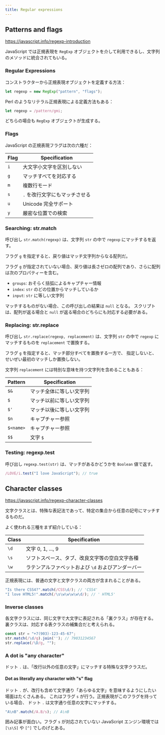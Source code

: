 ```yaml
---
title: Regular expressions
---
```


## Patterns and flags

<https://javascript.info/regexp-introduction>

JavaScript では正規表現を `RegExp` オブジェクトを介して利用できるし、文字列のメソッドに統合されてもいる。

### Regular Expressions

コンストラクターから正規表現オブジェクトを定義する方法：

```javascript
let regexp = new RegExp("pattern", "flags");
```

Perl のようなリテラル正規表現による定義方法もある：

```javascript
let regexp = /pattern/gmi;
```

どちらの場合も `RegExp` オブジェクトが生成する。

### Flags

JavaScript の正規表現フラグは次の六種だ：

| Flag | Specification |
|------|---------------|
| `i` | 大文字小文字を区別しない |
| `g` | マッチすべてを対応する |
| `m` | 複数行モード |
| `s` | `.` を改行文字にもマッチさせる |
| `u` | Unicode 完全サポート |
| `y` | 厳密な位置での検索 |

### Searching: str.match

呼び出し `str.match(regexp)` は、文字列 `str` の中で `regexp` にマッチするを返す。

フラグ `g` を指定すると、戻り値はマッチ文字列からなる配列だ。

フラグ `g` が指定されていない場合、戻り値は長さゼロの配列であり、さらに配列は次のプロパティーを含む。

* `groups`: おそらく括弧によるキャプチャー情報
* `index`: `str` のどの位置からマッチしているか
* `input`: `str` に等しい文字列

マッチするものがない場合、この呼び出しの結果は `null` となる。
スクリプトは、配列が返る場合と `null` が返る場合のどちらにも対応する必要がある。

### Replacing: str.replace

呼び出し `str.replace(regexp, replacement)` は、文字列 `str` の中で
`regexp` にマッチするものを `replacement` で置換する。

フラグ `g` を指定すると、マッチ部分すべてを置換する一方で、
指定しないと、せいぜい最初のマッチしか置換しない。

文字列 `replacement` には特別な意味を持つ文字列を含めることもある：

| Pattern | Specification |
|---------|---------------|
| `$&` | マッチ全体に等しい文字列 |
| `$` | マッチ以前に等しい文字列 |
| `$'` | マッチ以後に等しい文字列 |
| `$n` | キャプチャー参照 |
| `$<name>` | キャプチャー参照 |
| `$$` | 文字 `$` |

### Testing: regexp.test

呼び出し `regexp.test(str)` は、マッチがあるかどうかを `Boolean` 値で返す。

```javascript
/LOVE/i.test("I love JavaScript"); // true
```

## Character classes

<https://javascript.info/regexp-character-classes>

文字クラスとは、特殊な表記法であって、特定の集合から任意の記号にマッチするものだ。

よく使われる三種をまず紹介している：

| Class | Specification |
|-------|---------------|
| `\d` | 文字 0, 1, ..., 9 |
| `\s` | ソフトスペース、タブ、改良文字等の空白文字各種 |
| `\w` | ラテンアルファベットおよび `\d` およびアンダーバー |

正規表現には、普通の文字と文字クラスの両方が含まれることがある。

```javascript
"Is there CSS4?".match(/CSS\d/); // 'CSS4'
"I love HTML5!".match(/\s\w\w\w\w\d/); // ' HTML5'
```

### Inverse classes

各文字クラスには、同じ文字で大文字に表記される「裏クラス」が存在する。
裏クラスは、対応する表クラスの補集合だと考えられる。

```javascript
const str = "+7(903)-123-45-67";
str.match(/\d/g).join(''); // 79031234567
str.replace(/\D/g, "");
```

### A dot is "any character"

ドット `.` は、「改行以外の任意の文字」にマッチする特殊な文字クラスだ。

#### Dot as literally any character with "s" flag

ドット `.` が、改行も含めて文字通り「あらゆる文字」を意味するようにしたい場面はたくさんある。
これはフラグ `s` が行う。正規表現がこのフラグを持っている場合、
ドット `.` は文字通り任意の文字にマッチする。

```javascript
"A\nB".match(/A.B/s); // A\nB
```

囲み記事が面白い。フラグ `s` が対応されていない JavaScript エンジン環境では
`[\s\S]` や `[^]` でしのげとある。
